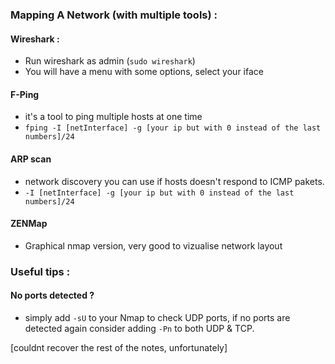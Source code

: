 ### Mapping A Network (with multiple tools) :
#### Wireshark :
- Run wireshark as admin (`sudo wireshark`)
- You will have a menu with some options, select your iface
#### F-Ping
- it's a tool to ping multiple hosts at one time
- `fping -I [netInterface] -g [your ip but with 0 instead of the last numbers]/24` 
#### ARP scan 
- network discovery you can use if hosts doesn't respond to ICMP pakets.
- `-I [netInterface] -g [your ip but with 0 instead of the last numbers]/24` 
#### ZENMap 
- Graphical nmap version, very good to vizualise network layout
### Useful tips : 
#### No ports detected ? 
- simply add `-sU` to your Nmap to check UDP ports, if no ports are detected again consider adding `-Pn` to both UDP & TCP.

[couldnt recover the rest of the notes, unfortunately]
